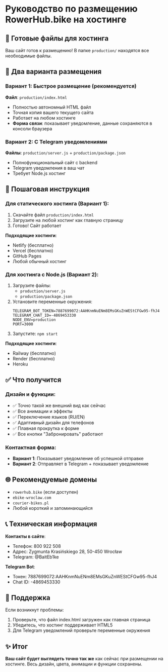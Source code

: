 # Руководство по размещению RowerHub.bike на хостинге

## 📁 Готовые файлы для хостинга

Ваш сайт готов к размещению! В папке `production/` находятся все необходимые файлы.

## 🎯 Два варианта размещения

### Вариант 1: Быстрое размещение (рекомендуется)
**Файл**: `production/index.html`
- Полностью автономный HTML файл
- Точная копия вашего текущего сайта
- Работает на любом хостинге
- **Форма связи**: показывает уведомление, данные сохраняются в консоли браузера

### Вариант 2: С Telegram уведомлениями
**Файлы**: `production/server.js` + `production/package.json`
- Полнофункциональный сайт с backend
- Telegram уведомления в ваш чат
- Требует Node.js хостинг

## 🚀 Пошаговая инструкция

### Для статического хостинга (Вариант 1):
1. Скачайте файл `production/index.html`
2. Загрузите на любой хостинг как главную страницу
3. Готово! Сайт работает

**Подходящие хостинги**:
- Netlify (бесплатно)
- Vercel (бесплатно)
- GitHub Pages
- Любой обычный хостинг

### Для хостинга с Node.js (Вариант 2):
1. Загрузите файлы:
   - `production/server.js`
   - `production/package.json`
2. Установите переменные окружения:
   ```
   TELEGRAM_BOT_TOKEN=7887699072:AAHKnmNuENm8EMsGKuZnWEStCFGw95-fhJ4
   TELEGRAM_CHAT_ID=-4869453330
   NODE_ENV=production
   PORT=3000
   ```
3. Запустите: `npm start`

**Подходящие хостинги**:
- Railway (бесплатно)
- Render (бесплатно)
- Heroku

## ✅ Что получится

### Дизайн и функции:
- ✅ Точно такой же внешний вид как сейчас
- ✅ Все анимации и эффекты
- ✅ Переключение языков (RU/EN)
- ✅ Адаптивный дизайн для телефонов
- ✅ Плавная прокрутка к форме
- ✅ Все кнопки "Забронировать" работают

### Контактная форма:
- **Вариант 1**: Показывает уведомление об успешной отправке
- **Вариант 2**: Отправляет в Telegram + показывает уведомление

## 🌐 Рекомендуемые домены

- `rowerhub.bike` (если доступен)
- `ebike-wroclaw.com`
- `courier-bikes.pl`
- Любой короткий и запоминающийся

## 📞 Техническая информация

**Контакты в сайте**:
- Телефон: 800 922 508
- Адрес: Zygmunta Krasińskiego 28, 50-450 Wrocław  
- Telegram: @BaitEb1ke

**Telegram Bot**:
- Токен: 7887699072:AAHKnmNuENm8EMsGKuZnWEStCFGw95-fhJ4
- Chat ID: -4869453330

## 🔧 Поддержка

Если возникнут проблемы:
1. Проверьте, что файл index.html загружен как главная страница
2. Убедитесь, что хостинг поддерживает HTML5
3. Для Telegram уведомлений проверьте переменные окружения

## ✨ Итог

**Ваш сайт будет выглядеть точно так же** как сейчас при размещении на хостинге. Весь дизайн, цвета, анимации и функции сохранены.